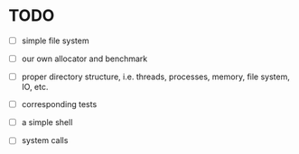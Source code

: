 
# TODO

- [ ] simple file system
- [ ] our own allocator and benchmark
- [ ] proper directory structure, i.e. threads, processes, memory, file system, IO, etc.
- [ ] corresponding tests
- [ ] a simple shell
- [ ] system calls

